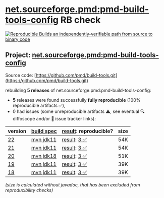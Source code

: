 [net.sourceforge.pmd:pmd-build-tools-config](https://central.sonatype.com/artifact/net.sourceforge.pmd/pmd-build-tools-config/versions) RB check
=======

[![Reproducible Builds](https://reproducible-builds.org/images/logos/rb.svg) an independently-verifiable path from source to binary code](https://reproducible-builds.org/)

## Project: [net.sourceforge.pmd:pmd-build-tools-config](https://central.sonatype.com/artifact/net.sourceforge.pmd/pmd-build-tools-config/versions)

Source code: [https://github.com/pmd/build-tools.git](https://github.com/pmd/build-tools.git)

rebuilding **5 releases** of net.sourceforge.pmd:pmd-build-tools-config:
- **5** releases were found successfully **fully reproducible** (100% reproducible artifacts :white_check_mark:),
- 0 had issues (some unreproducible artifacts :warning:, see eventual :mag: diffoscope and/or :memo: issue tracker links):

| version | [build spec](/BUILDSPEC.md) | [result](https://reproducible-builds.org/docs/jvm/): reproducible? | size |
| -- | --------- | ------ | -- |
| [22](https://central.sonatype.com/artifact/net.sourceforge.pmd/pmd-build-tools-config/22/pom) | [mvn jdk11](pmd-build-tools-config-22.buildspec) | [result](pmd-build-tools-config-22.buildinfo): [3 :white_check_mark: ](pmd-build-tools-config-22.buildcompare) | 54K |
| [21](https://central.sonatype.com/artifact/net.sourceforge.pmd/pmd-build-tools-config/21/pom) | [mvn jdk11](pmd-build-tools-config-21.buildspec) | [result](pmd-build-tools-config-21.buildinfo): [3 :white_check_mark: ](pmd-build-tools-config-21.buildcompare) | 54K |
| [20](https://central.sonatype.com/artifact/net.sourceforge.pmd/pmd-build-tools-config/20/pom) | [mvn jdk18](pmd-build-tools-config-20.buildspec) | [result](pmd-build-tools-config-20.buildinfo): [3 :white_check_mark: ](pmd-build-tools-config-20.buildcompare) | 51K |
| [19](https://central.sonatype.com/artifact/net.sourceforge.pmd/pmd-build-tools-config/19/pom) | [mvn jdk11](pmd-build-tools-config-19.buildspec) | [result](pmd-build-tools-config-19.buildinfo): [3 :white_check_mark: ](pmd-build-tools-config-19.buildcompare) | 39K |
| [18](https://central.sonatype.com/artifact/net.sourceforge.pmd/pmd-build-tools-config/18/pom) | [mvn jdk11](pmd-build-tools-config-18.buildspec) | [result](pmd-build-tools-config-18.buildinfo): [3 :white_check_mark: ](pmd-build-tools-config-18.buildcompare) | 39K |

<i>(size is calculated without javadoc, that has been excluded from reproducibility checks)</i>
